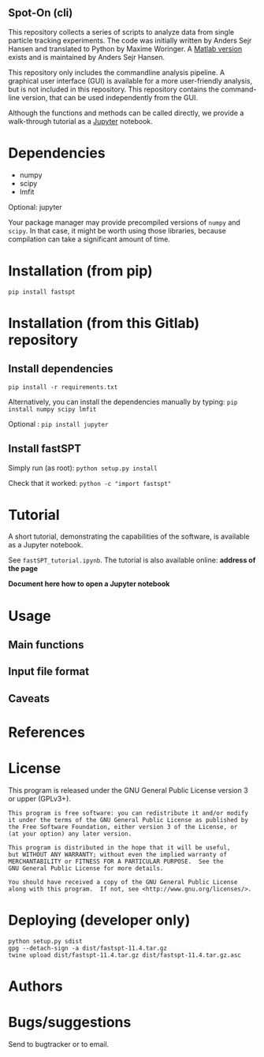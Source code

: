 Spot-On (cli)
-------

This repository collects a series of scripts to analyze data from single particle tracking experiments. The code was initially written by Anders Sejr Hansen and translated to Python by Maxime Woringer. A [Matlab version](https://gitlab.com/anders.sejr.hansen/spot-on-matlab) exists and is maintained by Anders Sejr Hansen.

This repository only includes the commandline analysis pipeline. A graphical user interface (GUI) is available for a more user-friendly analysis, but is not included in this repository. This repository contains the command-line version, that can be used independently from the GUI.

Although the functions and methods can be called directly, we provide a walk-through tutorial as a [Jupyter](http://jupyter.org) notebook. 

# Dependencies

- numpy
- scipy
- lmfit

Optional: jupyter

Your package manager may provide precompiled versions of `numpy` and `scipy`. In that case, it might be worth using those libraries, because compilation can take a significant amount of time.

# Installation (from pip)

`pip install fastspt`

# Installation (from this Gitlab) repository

## Install dependencies
`pip install -r requirements.txt`

Alternatively, you can install the dependencies manually by typing:
`pip install numpy scipy lmfit`

Optional : `pip install jupyter`

## Install fastSPT

Simply run (as root): `python setup.py install`

Check that it worked: `python -c "import fastspt"`


# Tutorial
A short tutorial, demonstrating the capabilities of the software, is available as a Jupyter notebook. 

See `fastSPT_tutorial.ipynb`. The tutorial is also available online: **address of the page**

**Document here how to open a Jupyter notebook**

# Usage
## Main functions
## Input file format
## Caveats

# References

# License
This program is released under the GNU General Public License version 3 or upper (GPLv3+).


    This program is free software: you can redistribute it and/or modify
    it under the terms of the GNU General Public License as published by
    the Free Software Foundation, either version 3 of the License, or
    (at your option) any later version.

    This program is distributed in the hope that it will be useful,
    but WITHOUT ANY WARRANTY; without even the implied warranty of
    MERCHANTABILITY or FITNESS FOR A PARTICULAR PURPOSE.  See the
    GNU General Public License for more details.

    You should have received a copy of the GNU General Public License
    along with this program.  If not, see <http://www.gnu.org/licenses/>.

# Deploying (developer only)
```
python setup.py sdist
gpg --detach-sign -a dist/fastspt-11.4.tar.gz
twine upload dist/fastspt-11.4.tar.gz dist/fastspt-11.4.tar.gz.asc
```
# Authors

# Bugs/suggestions
Send to bugtracker or to email.
